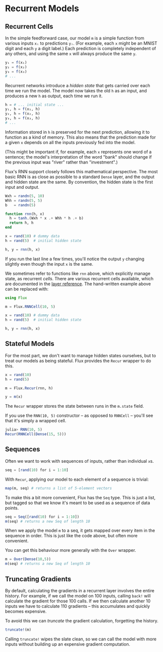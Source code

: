 # Recurrent Models

## Recurrent Cells

In the simple feedforward case, our model `m` is a simple function from various inputs `xᵢ` to predictions `yᵢ`. (For example, each `x` might be an MNIST digit and each `y` a digit label.) Each prediction is completely independent of any others, and using the same `x` will always produce the same `y`.

```julia
y₁ = f(x₁)
y₂ = f(x₂)
y₃ = f(x₃)
# ...
```

Recurrent networks introduce a *hidden state* that gets carried over each time we run the model. The model now takes the old `h` as an input, and produces a new `h` as output, each time we run it.

```julia
h = # ... initial state ...
y₁, h = f(x₁, h)
y₂, h = f(x₂, h)
y₃, h = f(x₃, h)
# ...
```

Information stored in `h` is preserved for the next prediction, allowing it to function as a kind of memory. This also means that the prediction made for a given `x` depends on all the inputs previously fed into the model.

(This might be important if, for example, each `x` represents one word of a sentence; the model's interpretation of the word "bank" should change if the previous input was "river" rather than "investment".)

Flux's RNN support closely follows this mathematical perspective. The most basic RNN is as close as possible to a standard `Dense` layer, and the output and hidden state are the same. By convention, the hidden state is the first input and output.

```julia
Wxh = randn(5, 10)
Whh = randn(5, 5)
b   = randn(5)

function rnn(h, x)
  h = tanh.(Wxh * x .+ Whh * h .+ b)
  return h, h
end

x = rand(10) # dummy data
h = rand(5)  # initial hidden state

h, y = rnn(h, x)
```

If you run the last line a few times, you'll notice the output `y` changing slightly even though the input `x` is the same.

We sometimes refer to functions like `rnn` above, which explicitly manage state, as recurrent *cells*. There are various recurrent cells available, which are documented in the [layer reference](layers.md). The hand-written example above can be replaced with:

```julia
using Flux

m = Flux.RNNCell(10, 5)

x = rand(10) # dummy data
h = rand(5)  # initial hidden state

h, y = rnn(h, x)
```

## Stateful Models

For the most part, we don't want to manage hidden states ourselves, but to treat our models as being stateful. Flux provides the `Recur` wrapper to do this.

```julia
x = rand(10)
h = rand(5)

m = Flux.Recur(rnn, h)

y = m(x)
```

The `Recur` wrapper stores the state between runs in the `m.state` field.

If you use the `RNN(10, 5)` constructor – as opposed to `RNNCell` – you'll see that it's simply a wrapped cell.

```julia
julia> RNN(10, 5)
Recur(RNNCell(Dense(15, 5)))
```

## Sequences

Often we want to work with sequences of inputs, rather than individual `x`s.

```julia
seq = [rand(10) for i = 1:10]
```

With `Recur`, applying our model to each element of a sequence is trivial:

```julia
map(m, seq) # returns a list of 5-element vectors
```

To make this a bit more convenient, Flux has the `Seq` type. This is just a list, but tagged so that we know it's meant to be used as a sequence of data points.

```julia
seq = Seq([rand(10) for i = 1:10])
m(seq) # returns a new Seq of length 10
```

When we apply the model `m` to a seq, it gets mapped over every item in the sequence in order. This is just like the code above, but often more convenient.

You can get this behaviour more generally with the `Over` wrapper.

```julia
m = Over(Dense(10,5))
m(seq) # returns a new Seq of length 10
```

## Truncating Gradients

By default, calculating the gradients in a recurrent layer involves the entire history. For example, if we call the model on 100 inputs, calling `back!` will calculate the gradient for those 100 calls. If we then calculate another 10 inputs we have to calculate 110 gradients – this accumulates and quickly becomes expensive.

To avoid this we can *truncate* the gradient calculation, forgetting the history.

```julia
truncate!(m)
```

Calling `truncate!` wipes the slate clean, so we can call the model with more inputs without building up an expensive gradient computation.
